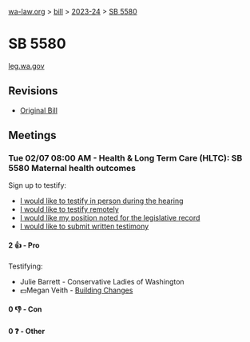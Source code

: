 [wa-law.org](/) > [bill](/bill/) > [2023-24](/bill/2023-24/) > [SB 5580](/bill/2023-24/sb/5580/)

# SB 5580
[leg.wa.gov](https://app.leg.wa.gov/billsummary?BillNumber=5580&Year=2023&Initiative=false)

## Revisions
* [Original Bill](1/)

## Meetings
### Tue 02/07 08:00 AM - Health & Long Term Care (HLTC): SB 5580 Maternal health outcomes
Sign up to testify:
* [I would like to testify in person during the hearing](https://app.leg.wa.gov/csi/Testifier/Add?chamber=House&mId=30626&aId=150878&caId=21089&tId=1)
* [I would like to testify remotely](https://app.leg.wa.gov/csi/Testifier/Add?chamber=House&mId=30626&aId=150878&caId=21089&tId=2)
* [I would like my position noted for the legislative record](https://app.leg.wa.gov/csi/Testifier/Add?chamber=House&mId=30626&aId=150878&caId=21089&tId=3)
* [I would like to submit written testimony](https://app.leg.wa.gov/csi/Testifier/Add?chamber=House&mId=30626&aId=150878&caId=21089&tId=4)

#### 2 👍 - Pro
Testifying:
* Julie Barrett - Conservative Ladies of Washington
* 💵Megan Veith - [Building Changes](/org/building_changes/)

#### 0 👎 - Con

#### 0 ❓ - Other
